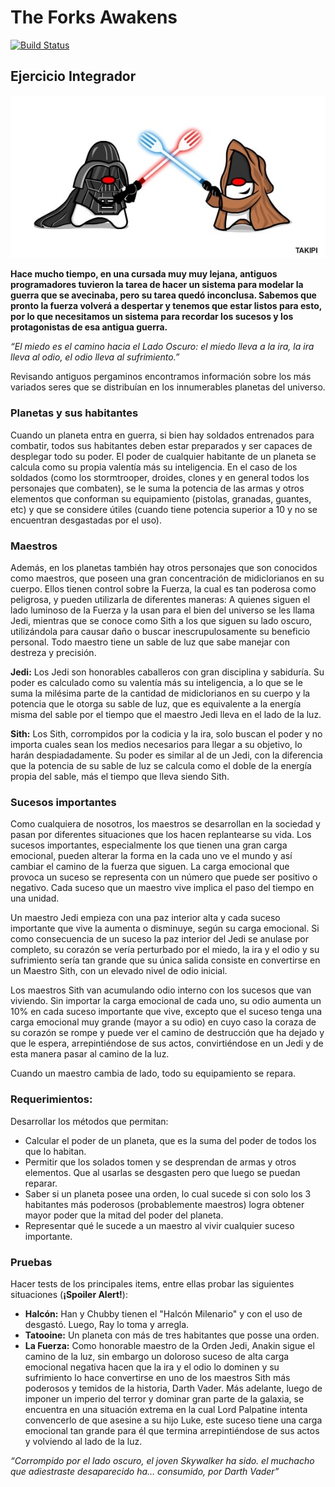 # The Forks Awakens
 
[![Build Status](https://travis-ci.org/wollok/EjercicioIntegradorStarWars.svg?branch=master)](https://travis-ci.org/wollok/EjercicioIntegradorStarWars)

## Ejercicio Integrador

![](ForkJoinWars.jpg)

**Hace mucho tiempo, en una cursada muy muy lejana, antiguos programadores tuvieron la tarea de hacer un sistema para modelar la guerra que se avecinaba, pero su tarea quedó inconclusa. Sabemos que pronto la fuerza volverá a despertar y tenemos que estar listos para esto, por lo que necesitamos un sistema para recordar los sucesos y los protagonistas de esa antigua guerra.**

_“El miedo es el camino hacia el Lado Oscuro: el miedo lleva a la ira, la ira lleva al odio, el odio lleva al sufrimiento.”_

Revisando antiguos pergaminos encontramos información sobre los más variados seres que se distribuían en los innumerables planetas del universo.

### Planetas y sus habitantes
Cuando un planeta entra en guerra, si bien hay soldados entrenados para combatir, todos sus habitantes deben estar preparados y ser capaces de desplegar todo su poder. El poder de cualquier habitante de un planeta se calcula como su propia valentía más su inteligencia. En el caso de los soldados (como los stormtrooper, droides, clones y en general todos los personajes que combaten), se le suma la potencia de las armas y otros elementos que conforman su equipamiento (pistolas, granadas, guantes, etc) y que se considere útiles (cuando tiene potencia superior a 10 y no se encuentran desgastadas por el uso).  

### Maestros
Además, en los planetas también hay otros personajes que son conocidos como maestros, que poseen una gran concentración de midiclorianos en su cuerpo. Ellos tienen control sobre la Fuerza, la cual es tan poderosa como peligrosa, y pueden utilizarla de diferentes maneras: A quienes siguen el lado luminoso de la Fuerza y la usan para el bien del universo se les llama Jedi, mientras que se conoce como Sith a los que siguen su lado oscuro, utilizándola para causar daño o buscar inescrupulosamente su beneficio personal. Todo maestro tiene un sable de luz que sabe manejar con destreza y precisión.

**Jedi:** Los Jedi son honorables caballeros con gran disciplina y sabiduría. Su poder es calculado como su valentía más su inteligencia, a lo que se le suma la milésima parte de la cantidad de midiclorianos en su cuerpo y la potencia que le otorga su sable de luz, que es equivalente a la energía misma del sable por el tiempo que el maestro Jedi lleva en el lado de la luz.

**Sith:** Los Sith, corrompidos por la codicia y la ira, solo buscan el poder y no importa cuales sean los medios necesarios para llegar a su objetivo, lo harán despiadadamente. Su poder es similar al de un Jedi, con la diferencia que la potencia de su sable de luz se calcula como el doble de la energía propia del sable, más el tiempo que lleva siendo Sith. 

### Sucesos importantes
Como cualquiera de nosotros, los maestros se desarrollan en la sociedad y pasan por diferentes situaciones que los hacen replantearse su vida. Los sucesos importantes, especialmente los que tienen una gran carga emocional, pueden alterar la forma en la cada uno ve el mundo y así cambiar el camino de la fuerza que siguen. La carga emocional que provoca un suceso se representa con un número que puede ser positivo o negativo. Cada suceso que un maestro vive implica el paso del tiempo en una unidad.

Un maestro Jedi empieza con una paz interior alta y cada suceso importante que vive la aumenta o disminuye, según su carga emocional. Si como consecuencia de un suceso la paz interior del Jedi se anulase por completo, su corazón se vería perturbado por el miedo, la ira y el odio y su sufrimiento sería tan grande que su única salida consiste en convertirse en un Maestro Sith, con un elevado nivel de odio inicial.

Los maestros Sith van acumulando odio interno con los sucesos que van viviendo. Sin importar la carga emocional de cada uno, su odio aumenta un 10% en cada suceso importante que vive, excepto que el suceso tenga una carga emocional muy grande (mayor a su odio) en cuyo caso la coraza de su corazón se rompe y puede ver el camino de destrucción que ha dejado y que le espera, arrepintiéndose de sus actos, convirtiéndose en un Jedi y de esta manera pasar al camino de la luz.

Cuando un maestro cambia de lado, todo su equipamiento se repara.

### Requerimientos:
Desarrollar los métodos que permitan:
- Calcular el poder de un planeta, que es la suma del poder de todos los que lo habitan. 
- Permitir que los solados tomen y se desprendan de armas y otros elementos. Que al usarlas se desgasten pero que luego se puedan reparar.
- Saber si un planeta posee una orden, lo cual sucede si con solo los 3 habitantes más poderosos (probablemente maestros) logra obtener mayor poder que la mitad del poder del planeta.
- Representar qué le sucede a un maestro al vivir cualquier suceso importante. 

### Pruebas 
Hacer tests de los principales items, entre ellas probar las siguientes situaciones (**¡Spoiler Alert!**):

- **Halcón:** Han y Chubby tienen el "Halcón Milenario" y con el uso de desgastó. Luego, Ray lo toma y arregla.
- **Tatooine:** Un planeta con más de tres habitantes que posse una orden. 
- **La Fuerza:** Como honorable maestro de la Orden Jedi, Anakin sigue el camino de la luz, sin embargo un doloroso suceso de alta carga emocional negativa hacen que la ira y el odio lo dominen y su sufrimiento lo hace convertirse en uno de los maestros Sith más poderosos y temidos de la historia, Darth Vader. Más adelante, luego de imponer un imperio del terror y dominar gran parte de la galaxia, se encuentra en una situación extrema en la cual Lord Palpatine intenta convencerlo de que asesine a su hijo Luke, este suceso tiene una carga emocional tan grande para él que termina arrepintiéndose de sus actos y volviendo al lado de la luz.

_“Corrompido por el lado oscuro, el joven Skywalker ha sido. 
el muchacho que adiestraste desaparecido ha… consumido, por Darth Vader”_


